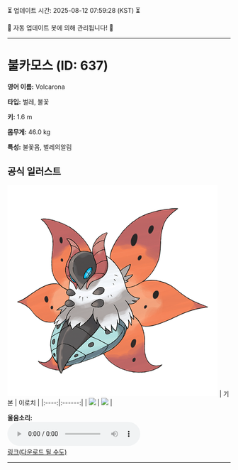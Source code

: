 
⏳ 업데이트 시간: 2025-08-12 07:59:28 (KST) ⏳

🤖 자동 업데이트 봇에 의해 관리됩니다! 🤖

---

# 불카모스 (ID: 637)
**영어 이름:** Volcarona

**타입:** 벌레, 불꽃

**키:** 1.6 m

**몸무게:** 46.0 kg

**특성:** 불꽃몸, 벌레의알림

## 공식 일러스트
![](https://raw.githubusercontent.com/PokeAPI/sprites/master/sprites/pokemon/other/official-artwork/637.png)
| 기본 | 이로치 |
|:----:|:------:|
| <img src="http://play.pokemonshowdown.com/sprites/ani/volcarona.gif" width="200"> | <img src="http://play.pokemonshowdown.com/sprites/ani-shiny/volcarona.gif" width="200"> |

**울음소리:**<br><audio controls src="https://raw.githubusercontent.com/PokeAPI/cries/main/cries/pokemon/latest/637.ogg"></audio><br> [링크(다운로드 될 수도)](https://raw.githubusercontent.com/PokeAPI/cries/main/cries/pokemon/latest/637.ogg)


---
